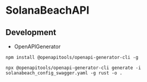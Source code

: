 # SolanaBeachAPI


## Development

- OpenAPIGenerator

```
npm install @openapitools/openapi-generator-cli -g

npx @openapitools/openapi-generator-cli generate -i solanabeach_config_swagger.yaml -g rust -o .
```